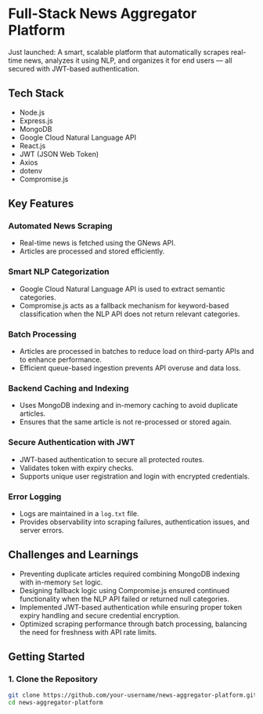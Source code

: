 # Full-Stack News Aggregator Platform

Just launched: A smart, scalable platform that automatically scrapes real-time news, analyzes it using NLP, and organizes it for end users — all secured with JWT-based authentication.

## Tech Stack

- Node.js
- Express.js
- MongoDB
- Google Cloud Natural Language API
- React.js
- JWT (JSON Web Token)
- Axios
- dotenv
- Compromise.js

## Key Features

### Automated News Scraping
- Real-time news is fetched using the GNews API.
- Articles are processed and stored efficiently.

### Smart NLP Categorization
- Google Cloud Natural Language API is used to extract semantic categories.
- Compromise.js acts as a fallback mechanism for keyword-based classification when the NLP API does not return relevant categories.

### Batch Processing
- Articles are processed in batches to reduce load on third-party APIs and to enhance performance.
- Efficient queue-based ingestion prevents API overuse and data loss.

### Backend Caching and Indexing
- Uses MongoDB indexing and in-memory caching to avoid duplicate articles.
- Ensures that the same article is not re-processed or stored again.

### Secure Authentication with JWT
- JWT-based authentication to secure all protected routes.
- Validates token with expiry checks.
- Supports unique user registration and login with encrypted credentials.

### Error Logging
- Logs are maintained in a `log.txt` file.
- Provides observability into scraping failures, authentication issues, and server errors.

## Challenges and Learnings

- Preventing duplicate articles required combining MongoDB indexing with in-memory `Set` logic.
- Designing fallback logic using Compromise.js ensured continued functionality when the NLP API failed or returned null categories.
- Implemented JWT-based authentication while ensuring proper token expiry handling and secure credential encryption.
- Optimized scraping performance through batch processing, balancing the need for freshness with API rate limits.

## Getting Started

### 1. Clone the Repository
```bash
git clone https://github.com/your-username/news-aggregator-platform.git
cd news-aggregator-platform
